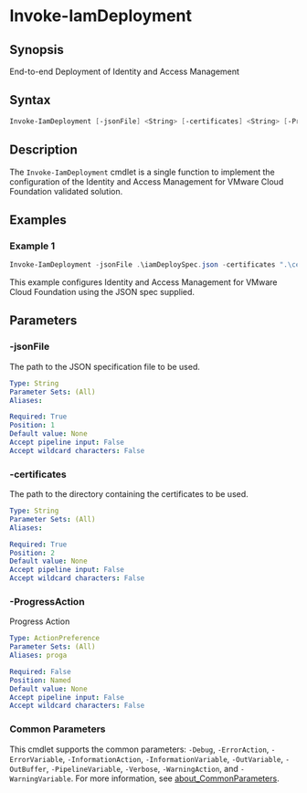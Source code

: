 # Invoke-IamDeployment

## Synopsis

End-to-end Deployment of Identity and Access Management

## Syntax

```powershell
Invoke-IamDeployment [-jsonFile] <String> [-certificates] <String> [-ProgressAction <ActionPreference>] [<CommonParameters>]
```

## Description

The `Invoke-IamDeployment` cmdlet is a single function to implement the configuration of the Identity and Access
Management for VMware Cloud Foundation validated solution.

## Examples

### Example 1

```powershell
Invoke-IamDeployment -jsonFile .\iamDeploySpec.json -certificates ".\certificates\"
```

This example configures Identity and Access Management for VMware Cloud Foundation using the JSON spec supplied.

## Parameters

### -jsonFile

The path to the JSON specification file to be used.

```yaml
Type: String
Parameter Sets: (All)
Aliases:

Required: True
Position: 1
Default value: None
Accept pipeline input: False
Accept wildcard characters: False
```

### -certificates

The path to the directory containing the certificates to be used.

```yaml
Type: String
Parameter Sets: (All)
Aliases:

Required: True
Position: 2
Default value: None
Accept pipeline input: False
Accept wildcard characters: False
```

### -ProgressAction

Progress Action

```yaml
Type: ActionPreference
Parameter Sets: (All)
Aliases: proga

Required: False
Position: Named
Default value: None
Accept pipeline input: False
Accept wildcard characters: False
```

### Common Parameters

This cmdlet supports the common parameters: `-Debug`, `-ErrorAction`, `-ErrorVariable`, `-InformationAction`, `-InformationVariable`, `-OutVariable`, `-OutBuffer`, `-PipelineVariable`, `-Verbose`, `-WarningAction`, and `-WarningVariable`. For more information, see [about_CommonParameters](http://go.microsoft.com/fwlink/?LinkID=113216).
